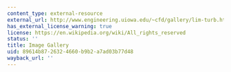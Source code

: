 ```yaml
---
content_type: external-resource
external_url: http://www.engineering.uiowa.edu/~cfd/gallery/lim-turb.html
has_external_license_warning: true
license: https://en.wikipedia.org/wiki/All_rights_reserved
status: ''
title: Image Gallery
uid: 89614b87-2632-4660-b9b2-a7ad03b77d48
wayback_url: ''
---
```

